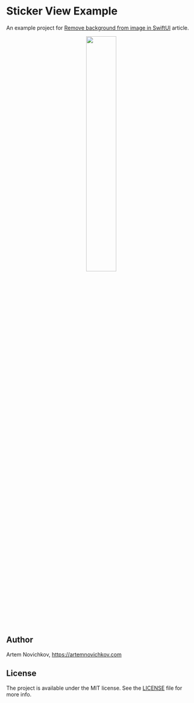 
# Sticker View Example

An example project for [Remove background from image in SwiftUI](https://artemnovichkov.com/blog/remove-background-from-image-in-swiftui) article.

<p align="center"/>
  <img src=".github/final-animation.gif" width="40%"/>
</p>

## Author

Artem Novichkov, https://artemnovichkov.com

## License

The project is available under the MIT license. See the [LICENSE](./LICENSE) file for more info.
